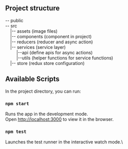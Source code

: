 ## Project structure

-- public\
-- src\
&nbsp;&nbsp;&nbsp;&nbsp;|-- assets (image files)\
&nbsp;&nbsp;&nbsp;&nbsp;|-- components (component in project)\
&nbsp;&nbsp;&nbsp;&nbsp;|-- reducers (reducer and async action)\
&nbsp;&nbsp;&nbsp;&nbsp;|-- services (service layer)\
&nbsp;&nbsp;&nbsp;&nbsp;&nbsp;&nbsp;&nbsp;&nbsp;&nbsp;|--api (define apis for async actions)\
&nbsp;&nbsp;&nbsp;&nbsp;&nbsp;&nbsp;&nbsp;&nbsp;&nbsp;|--utils (helper functions for service functions)\
&nbsp;&nbsp;&nbsp;&nbsp;|-- store (redux store configuration)

## Available Scripts

In the project directory, you can run:

### `npm start`

Runs the app in the development mode.\
Open [http://localhost:3000](http://localhost:3000) to view it in the browser.

### `npm test`

Launches the test runner in the interactive watch mode.\
